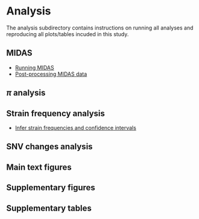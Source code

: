 # Analysis

The analysis subdirectory contains instructions on running all analyses and reproducing all plots/tables incuded in this study.

## MIDAS

- [Running MIDAS](https://github.com/garudlab/Wasney-Briscoe-2024/blob/main/analysis/MIDAS.md)
- [Post-processing MIDAS data](https://github.com/garudlab/Wasney-Briscoe-2024/blob/main/analysis/postprocessing.md)

## $\pi$ analysis

## Strain frequency analysis

- [Infer strain frequencies and confidence intervals](https://github.com/garudlab/Wasney-Briscoe-2024/blob/main/analysis/strain_inference.md)

## SNV changes analysis

## Main text figures

## Supplementary figures

## Supplementary tables

